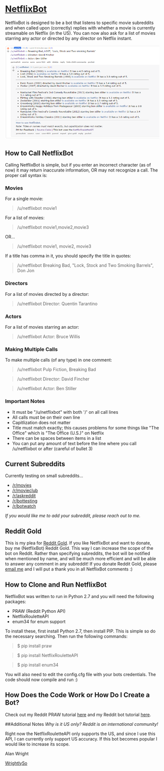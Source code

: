 [NetflixBot](http://reddit.com/user/netflixbot)
===============================

NetflixBot is designed to be a bot that listens to specific movie subreddits and when called upon (correctly) replies with whether a movie is currently streamable on Netflix (in the US). You can now also ask for a list of movies starring any actor or directed by any director on Netflix instant. 

![Image of sample response](https://raw.githubusercontent.com/alanwright/NetflixBot/master/img/scrnsht.PNG)

## How to Call NetflixBot
Calling NetflixBot is simple, but if you enter an incorrect character (as of now) it may return inaccurate information, OR may not recognize a call. The proper call syntax is:

### Movies

For a single movie:

> /u/netflixbot movie1

For a list of movies:

> /u/netflixbot movie1,movie2,movie3

OR...

> /u/netflixbot movie1, movie2, movie3

If a title has comma in it, you should specify the title in quotes:

> /u/netflixbot Breaking Bad, "Lock, Stock and Two Smoking Barrels", Don Jon

### Directors

For a list of movies directed by a director:

> /u/netflixbot Director: Quentin Tarantino

### Actors

For a list of movies starring an actor:

> /u/netflixbot Actor: Bruce Willis

### Making Multiple Calls

To make multiple calls (of any type) in one comment:

> /u/netflixbot Pulp Fiction, Breaking Bad

> /u/netflixbot Director: David Fincher

> /u/netflixbot Actor: Ben Stiller

### Important Notes
* It must be "/u/netflixbot" with both '/' on all call lines
* All calls must be on their own line
* Capitlization does not matter
* Title must match exactly; this causes problems for some things like "The Office" which is "The Office (U.S.)" on Netflix
* There can be spaces between items in a list
* You can put any amount of text before the line where you call /u/netflixbot or after (careful of bullet 3)

## Current Subreddits
Currently testing on small subreddits...

* [/r/movies](http://reddit.com/r/movies)
* [/r/movieclub](http://reddit.com/r/movieclub)
* [/r/askreddit](http://reddit.com/r/askreddit)
* [/r/bottesting](http://reddit.com/r/bottesting)
* [/r/botwatch](http://reddit.com/r/botwatch)

*If you would like me to add your subreddit, please reach out to me.*

## Reddit Gold

This is my plea for [Reddit Gold](http://www.reddit.com/gold/about). If you like NetflixBot and want to donate, buy me (NetflixBot) Reddit Gold. This way I can increase the scope of the bot on Reddit. Rather than specifying subreddits, the bot will be notified when mentioned by name, and will be much more efficient and will be able to answer any comment in any subreddit! If you donate Reddit Gold, please [email me](http://wrightlyso.com/contact) and I will put a thank you in all NetflixBot comments :)

## How to Clone and Run NetflixBot
NetflixBot was written to run in Python 2.7 and you will need the following packages:
* PRAW (Reddit Python API)
* NetflixRouletteAPI
* enum34 for enum support

To install these, first install Python 2.7, then install PIP. This is simple so do the necessary searching. Then run the following commands:

> $ pip install praw

> $ pip install NetflixRouletteAPI

> $ pip install enum34

You will also need to edit the config.cfg file with your bots credentials. The code should now compile and run :)

## How Does the Code Work or How Do I Create a Bot?

Check out my Reddit PRAW tutorial [here](http://www.wrightlyso.com/blog/reddit-api-subreddit) and my Reddit bot tutorial [here](http://www.wrightlyso.com/blog/netflixbot-tutorial).

##Additional Notes
*Why is it US only? Reddit is an international community!*

Right now the NetflixRouletteAPI only supports the US, and since I use this API, I can currently only support US accuracy. If this bot becomes popular I would like to increase its scope. 

Alan Wright

[WrightlySo](www.wrightlyso.com)
